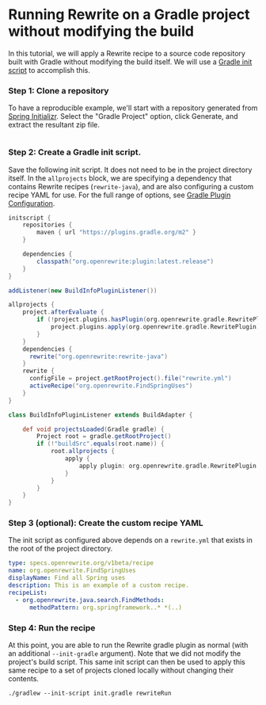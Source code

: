 # Running Rewrite on a Gradle project without modifying the build

In this tutorial, we will apply a Rewrite recipe to a source code repository built with Gradle without modifying the build itself. We will use a [Gradle init script](https://docs.gradle.org/current/userguide/init\_scripts.html) to accomplish this.

### Step 1: Clone a repository

To have a reproducible example, we'll start with a repository generated from [Spring Initializr](https://start.spring.io). Select the "Gradle Project" option, click Generate, and extract the resultant zip file.

<figure><img src="../.gitbook/assets/image (24).png" alt=""><figcaption></figcaption></figure>

### Step 2: Create a Gradle init script.

Save the following init script. It does not need to be in the project directory itself. In the `allprojects` block, we are specifying a dependency that contains Rewrite recipes (`rewrite-java`), and are also configuring a custom recipe YAML for use. For the full range of options, see [Gradle Plugin Configuration](broken-reference).

```groovy
initscript {
    repositories {
        maven { url "https://plugins.gradle.org/m2" }
    }

    dependencies {
        classpath("org.openrewrite:plugin:latest.release")
    }
}

addListener(new BuildInfoPluginListener())

allprojects {
    project.afterEvaluate {
        if (!project.plugins.hasPlugin(org.openrewrite.gradle.RewritePlugin)) {
            project.plugins.apply(org.openrewrite.gradle.RewritePlugin)
        }
    }
    dependencies {
      rewrite("org.openrewrite:rewrite-java")
    }
    rewrite {
      configFile = project.getRootProject().file("rewrite.yml")
      activeRecipe("org.openrewrite.FindSpringUses")
    }
}

class BuildInfoPluginListener extends BuildAdapter {

    def void projectsLoaded(Gradle gradle) {
        Project root = gradle.getRootProject()
        if (!"buildSrc".equals(root.name)) {
            root.allprojects {
                apply {
                    apply plugin: org.openrewrite.gradle.RewritePlugin
                }
            }
        }
    }
}
```

### Step 3 (optional): Create the custom recipe YAML

The init script as configured above depends on a `rewrite.yml` that exists in the root of the project directory.

```yaml
type: specs.openrewrite.org/v1beta/recipe
name: org.openrewrite.FindSpringUses
displayName: Find all Spring uses
description: This is an example of a custom recipe.
recipeList:
  - org.openrewrite.java.search.FindMethods:
      methodPattern: org.springframework..* *(..)
```

### Step 4: Run the recipe

At this point, you are able to run the Rewrite gradle plugin as normal (with an additional `--init-gradle` argument). Note that we did not modify the project's build script. This same init script can then be used to apply this same recipe to a set of projects cloned locally without changing their contents.

```
./gradlew --init-script init.gradle rewriteRun
```
